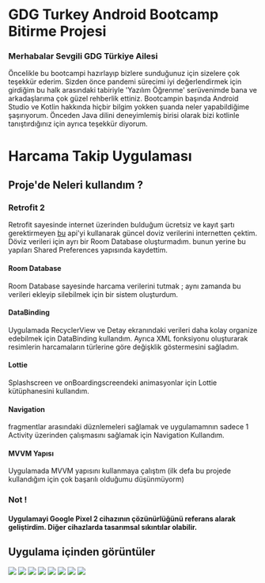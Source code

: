 # GDG Turkey Android Bootcamp Bitirme Projesi

### Merhabalar Sevgili GDG Türkiye Ailesi
Öncelikle bu bootcampi hazırlayıp bizlere sunduğunuz için sizelere çok teşekkür ederim. Sizden önce pandemi sürecimi iyi değerlendirmek için girdiğim bu halk arasındaki tabiriyle 'Yazılım Öğrenme' serüvenimde bana  ve arkadaşlarıma çok güzel rehberlik ettiniz. Bootcampin başında Android Studio ve Kotlin hakkında hiçbir bilgim yokken şuanda neler yapabildiğime şaşırıyorum. Önceden Java dilini deneyimlemiş birisi olarak bizi kotlinle tanıştırdığınız için ayrıca teşekkür diyorum.



# Harcama Takip Uygulaması

## Proje'de Neleri kullandım ?

### Retrofit 2 
Retrofit sayesinde internet üzerinden bulduğum ücretsiz ve kayıt şartı gerektirmeyen [bu](https://ratesapi.io/) api'yi kullanarak güncel doviz verilerini internetten çektim. Döviz verileri için ayrı bir Room Database oluşturmadım. bunun yerine bu yapıları Shared Preferences yapısında kaydettim.

#### Room Database
Room Database sayesinde harcama verilerini tutmak ; aynı zamanda bu verileri ekleyip silebilmek için bir sistem oluşturdum. 

#### DataBinding
Uygulamada RecyclerView ve Detay ekranındaki verileri daha kolay organize edebilmek için DataBinding kullandım. Ayrıca XML fonksiyonu oluşturarak resimlerin harcamaların türlerine göre değişklik göstermesini sağladım.

#### Lottie
Splashscreen ve onBoardingscreendeki animasyonlar için Lottie kütüphanesini kullandım.

#### Navigation
fragmentlar arasındaki düznlemeleri sağlamak ve uygulamamnın sadece 1 Activity üzerinden çalışmasını sağlamak için Navigation Kullandım. 

#### MVVM Yapısı
Uygulamada MVVM yapısını kullanmaya çalıştım (ilk defa bu projede kullandığım için çok başarılı olduğumu düşünmüyorm)

### Not !
#### Uygulamayi Google Pixel 2 cihazının çözünürlüğünü referans alarak geliştirdim. Diğer cihazlarda tasarımsal sıkıntılar olabilir.


## Uygulama içinden görüntüler
![](screenshots/1.png) ![](screenshots/2.png) ![](screenshots/3.png) ![](screenshots/4.png) ![](screenshots/5.png) ![](screenshots/6.png) ![](screenshots/7.png) ![](screenshots/8.png) 




